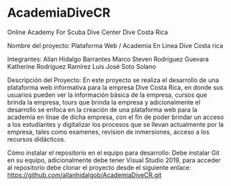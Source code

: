 # AcademiaDiveCR
Online Academy For Scuba Dive Center Dive Costa Rica

Nombre del proyecto:
Plataforma Web / Academia En Linea Dive Costa rica

Integrantes:
Allan Hidalgo Barrantes
Marco Steven Rodríguez Guevara
Katherine Rodríguez Ramírez
Luis José Soto Solano

Descripción del Proyecto:
En este proyecto se realiza el desarrollo de una plataforma web informativa para la empresa Dive Costa Rica, en donde sus usuarios pueden ver la información básica de la empresa, cursos que brinda la empresa, tours que brinda la empresa y adicionalmente el desarrollo se enfoca en la creación de una plataforma web para la academía en línae de dicha empresa, con el fin de poder brindar un acceso a los estudiantes y digitalizar los procesos que se llevan actualmente por la empresa, tales como examenes, revision de inmersiones, acceso a los recursos didácticos.

Cómo instalar el repositorio en el equipo para desarrollo:
Debe instalar Git en su equipo, adicionalmente debe tener Visual Studio 2019, para acceder al repositorio debe clonar el proyecto desde el siguiente enlace:
https://github.com/allanhidalgob/AcademiaDiveCR.git